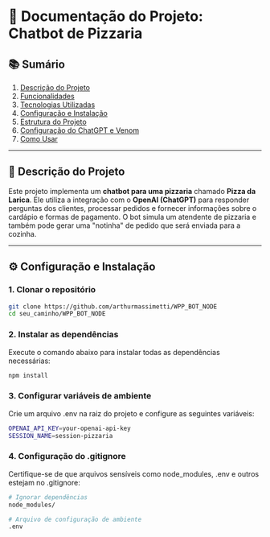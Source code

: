 # 📄 Documentação do Projeto: Chatbot de Pizzaria

## 📚 Sumário
1. [Descrição do Projeto](https://github.com/arthurmassimetti/WPP_BOT_NODE/blob/main/Docs/Descricao.md)
2. [Funcionalidades](https://github.com/arthurmassimetti/WPP_BOT_NODE/blob/main/Docs/Funcionalidades.md)
3. [Tecnologias Utilizadas](https://github.com/arthurmassimetti/WPP_BOT_NODE/blob/main/Docs/Tecnologias.md)
5. [Configuração e Instalação](https://github.com/arthurmassimetti/WPP_BOT_NODE/blob/main/Docs/ConfigEInstall.md)
6. [Estrutura do Projeto](https://github.com/arthurmassimetti/WPP_BOT_NODE/blob/main/Docs/EstruturaProjeto.md)
7. [Configuração do ChatGPT e Venom](https://github.com/arthurmassimetti/WPP_BOT_NODE/blob/main/Docs/ConfigDoChatEVenom.md)
8. [Como Usar](https://github.com/arthurmassimetti/WPP_BOT_NODE/blob/main/Docs/ComoUsar.md)


---

## 📝 Descrição do Projeto
Este projeto implementa um **chatbot para uma pizzaria** chamado **Pizza da Larica**. Ele utiliza a integração com o **OpenAI (ChatGPT)** para responder perguntas dos clientes, processar pedidos e fornecer informações sobre o cardápio e formas de pagamento. O bot simula um atendente de pizzaria e também pode gerar uma "notinha" de pedido que será enviada para a cozinha.


---



## ⚙️ Configuração e Instalação

### 1. Clonar o repositório

```bash
git clone https://github.com/arthurmassimetti/WPP_BOT_NODE
cd seu_caminho/WPP_BOT_NODE
```

### 2. Instalar as dependências

Execute o comando abaixo para instalar todas as dependências necessárias:
```bash
npm install
```

### 3. Configurar variáveis de ambiente

Crie um arquivo .env na raiz do projeto e configure as seguintes variáveis:

```bash
OPENAI_API_KEY=your-openai-api-key
SESSION_NAME=session-pizzaria
```

### 4. Configuração do .gitignore

Certifique-se de que arquivos sensíveis como node_modules, .env e outros estejam no .gitignore:

```bash
# Ignorar dependências
node_modules/

# Arquivo de configuração de ambiente
.env
```
